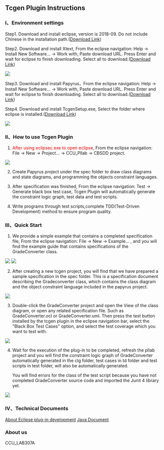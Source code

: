 ## Tcgen Plugin Instructions


### I、Environment settings


  Step1.  Download and install eclipse, version is 2018-09. Do not include Chinese in the installation path.([Download Link](https://www.eclipse.org/downloads/download.php?file=/technology/epp/downloads/release/2018-09/R/eclipse-jee-2018-09-win32-x86_64.zip))
  
  Step2.  Download and install Xtext, From the eclipse navigation: Help -> Install New Software... -> Work with, Paste download URL.
Press Enter and wait for eclipse to finish downloading. Select all to download.([Download Link](https://download.eclipse.org/modeling/tmf/xtext/updates/composite/latest/))  

![](/img/HelpInstall3.png)

  Step3.  Download and install Papyrus，From the eclipse navigation: Help -> Install New Software... -> Work with, Paste download URL.
Press Enter and wait for eclipse to finish downloading. Select all to download.([Download Link](https://download.eclipse.org/modeling/mdt/papyrus/updates/releases/2019-12/))

  Step4.  Download and install TcgenSetup.exe, Select the folder where eclipse is installed.([Download Link](https://drive.google.com/file/d/1Kz8oVEnTpEf9PXzQNp71TkcyTJu9PSzE/view?usp=sharing))
  
![](/img/20200702/TcgenPluginSetUp.png)

### II、How to use Tcgen Plugin

<ol start = "1">  
  <li>
  <font color="#dd0000">After using eclipsec.exe to open eclipse</font>, From the eclipse navigation: File -> New -> Project... -> CCU_Pllab -> CBSDD project.  
  </li>
</ol>  

![](/img/20200702/CBSDD_NewProj.PNG)

<ol start = "2">  
  <li>
  Create Papyrus project under the spec folder to draw class diagrams and state diagrams, and programming the objects constraint languages.
  </li>
</ol>

<ol start = "3">  
  <li>
  After specification was finished, From the eclipse navigation: Test -> Generate black box test case, Tcgen Plugin will automatically generate the constraint logic graph, test data and test scripts.
  </li>
</ol>

<ol start = "4">  
  <li>
  Write programs through test scripts,complete TDD(Test-Driven Development) method to ensure program quality.
  </li>
</ol>

### III、Quick Start

<ol start = "1">  
  <li>
  We provide a simple example that contains a completed specification file, From the eclipse navigation: File -> New -> Example… , and you will find the example guide that contains specifications of the GradeConverter class.
  </li>
</ol>  

![](/img/newExample.png)
![](/img/20200702/ExampleWizard.png)

<ol start = "2">  
  <li>
  After creating a new tcgen project, you will find that we have prepared a sample specification in the spec folder.
This is a specification document describing the Gradeconverter class, which contains the class diagram and the object constraint language included in the papyrus project.
  </li>
</ol>  

![](/img/20200702/CBSDD_SPEC.PNG)

<ol start = "3">  
  <li>
  Double-click the GradeConverter project and open the View of the class diagram, or open any related specification file. Such as GradeConverter.ocl or GradeConverter.uml. Then press the test button installed by the tcgen plugin in the eclipse navigation bar, select the "Black Box Test Cases" option, and select the test coverage which you want to test with.  
  </li>
</ol>

![](/img/20200702/MENU.PNG)

<ol start = "4">  
  <li>
  <p>Wait for the execution of the plug-in to be completed, refresh the pllab project and you will find the constraint logic graph of GradeConverter automatically generated in the clg folder, test cases in td folder and test scripts in test folder, will also be automatically generated.</p>
  <p>You will find errors for the class of the test script because you have not completed GradeConverter source code and imported the Junit 4 library yet.</p>
  </li>
</ol>

![](/img/20200702/output.PNG)

### IV、Technical Documents
[About Eclipse plug-in development](/document/軟測系統-eclipse外掛開發指南.pptx)
[Java Document](/TCG-Overview/index.html)

### About us

CCU_LAB307A

